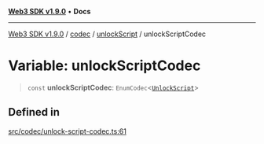 [**Web3 SDK v1.9.0**](../../../../../README.md) • **Docs**

***

[Web3 SDK v1.9.0](../../../../../globals.md) / [codec](../../../README.md) / [unlockScript](../README.md) / unlockScriptCodec

# Variable: unlockScriptCodec

> `const` **unlockScriptCodec**: `EnumCodec`\<[`UnlockScript`](../type-aliases/UnlockScript.md)\>

## Defined in

[src/codec/unlock-script-codec.ts:61](https://github.com/Mystic-Nayy/alephium-web3/blob/c1afd789a197ce5fe21f08c2965942090157c33d/packages/web3/src/codec/unlock-script-codec.ts#L61)
